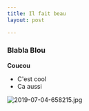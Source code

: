 ```yaml
---
title: Il fait beau
layout: post

---
```

### Blabla Blou
<b> Coucou </b>

* C'est cool
* Ca aussi


![2019-07-04-658215.jpg](https://evayse.github.io/my_name_is_marcel//assets/2019-07-04-658215.jpg)

